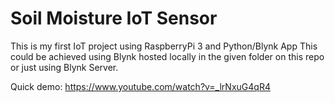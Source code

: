 # Soil Moisture IoT Sensor

This is my first IoT project using RaspberryPi 3 and Python/Blynk App
This could be achieved using Blynk hosted locally in the given folder on this repo or just using Blynk Server.

Quick demo:
https://www.youtube.com/watch?v=_lrNxuG4qR4
